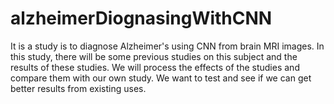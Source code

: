 # alzheimerDiognasingWithCNN
It is a study is to diagnose Alzheimer's using CNN from brain MRI images. In this study, there will be some previous studies on this subject and the results of these studies. We will process the effects of the studies and compare them with our own study. We want to test and see if we can get better results from existing uses. 

